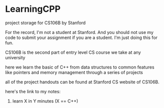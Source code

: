 # LearningCPP
project storage for CS106B by Stanford 

For the record, I'm not a student at Stanford. And you should not use my code to submit your assignment if you are a student. I'm just doing this for fun.

CS106B is the second part of entry level CS course we take at any university

here we learn the basic of C++
from data structures to common features like pointers and memory management through a series of projects

all of the project handouts can be found at Stanford CS website of CS106B.

here's the link to my notes:
1. learn X in Y minutes (X == C++)